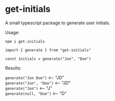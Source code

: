 # get-initials

A small typescript package to generate user initials.

Usage:

`npm i get-initials`

```
import { generate } from "get-initials"

const initials = generate("Jon", "Doe")
```

Results:

`generate("Jon Doe")` <-- "JD"\
`generate("Jon", "Doe")` <-- "JD"\
`generate("Jon")` <-- "J"\
`generate(null, "Doe")` <-- "D"
